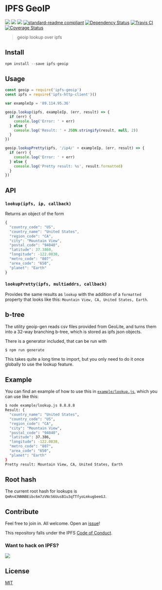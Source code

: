 # IPFS GeoIP

[![](https://img.shields.io/badge/made%20by-Protocol%20Labs-blue.svg?style=flat-square)](http://ipn.io)
[![](https://img.shields.io/badge/project-IPFS-blue.svg?style=flat-square)](http://ipfs.io/)
[![](https://img.shields.io/badge/freenode-%23ipfs-blue.svg?style=flat-square)](http://webchat.freenode.net/?channels=%23ipfs)
[![standard-readme compliant](https://img.shields.io/badge/standard--readme-OK-green.svg?style=flat-square)](https://github.com/RichardLitt/standard-readme)
[![Dependency Status](https://david-dm.org/ipfs/ipfs-geoip.svg?style=flat-square)](https://david-dm.org/ipfs/ipfs-geoip)
[![Travis CI](https://img.shields.io/travis/ipfs/ipfs-geoip/master.svg?style=flat-square)](https://travis-ci.org/ipfs/ipfs-geoip)
[![Coverage Status](https://coveralls.io/repos/github/ipfs/ipfs-geoip/badge.svg?branch=master)](https://coveralls.io/github/ipfs/ipfs-geoip?branch=master)

> geoip lookup over ipfs

## Install

```js
npm install --save ipfs-geoip
```

## Usage

```js
const geoip = require('ipfs-geoip')
const ipfs = require('ipfs-http-client')()

var exampleIp = '89.114.95.36'

geoip.lookup(ipfs, exampleIp, (err, result) => {
  if (err) {
    console.log('Error: ' + err)
  } else {
    console.log('Result: ' + JSON.stringify(result, null, 2))
  }
})

geoip.lookupPretty(ipfs, '/ip4/' + exampleIp, (err, result) => {
  if (err) {
    console.log('Error: ' + err)
  } else {
    console.log('Pretty result: %s', result.formatted)
  }
})
```

## API

### `lookup(ipfs, ip, callback)`

Returns an object of the form

```js
{
  "country_code": "US",
  "country_name": "United States",
  "region_code": "CA",
  "city": "Mountain View",
  "postal_code": "94040",
  "latitude": 37.3860,
  "longitude": -122.0838,
  "metro_code": "807",
  "area_code": "650",
  "planet": "Earth"
}
```

### `lookupPretty(ipfs, multiaddrs, callback)`

Provides the same results as `lookup` with the addition of
a `formatted` property that looks like this: `Mountain View, CA, United States, Earth`.

## b-tree

The utility geoip-gen reads csv files provided from GeoLite, and turns them into a 32-way branching b-tree, which is stored as ipfs json objects.

There is a generator included, that can be run with

```bash
$ npm run generate
```

This takes quite a long time to import, but you only need to do it once globally to use the lookup feature.

## Example

You can find an example of how to use this in [`example/lookup.js`](example/lookup.js), which you can use like this:

```bash
$ node example/lookup.js 8.8.8.8
Result: {
  "country_name": "United States",
  "country_code": "US",
  "region_code": "CA",
  "city": "Mountain View",
  "postal_code": "94040",
  "latitude": 37.386,
  "longitude": -122.0838,
  "metro_code": "807",
  "area_code": "650",
  "planet": "Earth"
}
Pretty result: Mountain View, CA, United States, Earth
```

## Root hash

The current root hash for lookups is `QmRn43NNNBEibc6m7zVNcS6UusB1u3qTTfyoLmkugbeeGJ`.

## Contribute

Feel free to join in. All welcome. Open an [issue](https://github.com/ipfs/ipfs-geoip/issues)!

This repository falls under the IPFS [Code of Conduct](https://github.com/ipfs/community/blob/master/code-of-conduct.md).

### Want to hack on IPFS?

[![](https://cdn.rawgit.com/jbenet/contribute-ipfs-gif/master/img/contribute.gif)](https://github.com/ipfs/community/blob/master/CONTRIBUTING.md)

## License

[MIT](LICENSE)
